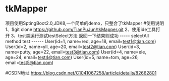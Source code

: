 # tkMapper
项目使用SptingBoot2.0,JDK8,一个简单的demo，只整合了tkMapper
#使用说明
1、$git clone https://github.com/TianPuJun/tkMapper.git
2、使用ide工具打开
3、test类运行测试testSelect方法
      返回一下结果则成功
    ----- selectAll method test ------
      User(id=1, name=red, age=18, email=test1@tian.com)
      User(id=2, name=yll, age=20, email=test2@tian.com)
      User(id=3, name=putty, age=22, email=test3@tian.com)
      User(id=4, name=ele, age=24, email=test4@tian.com)
      User(id=5, name=tom, age=26, email=test5@tian.com)
      
      
#CSDN地址
https://blog.csdn.net/C1041067258/article/details/82662801
